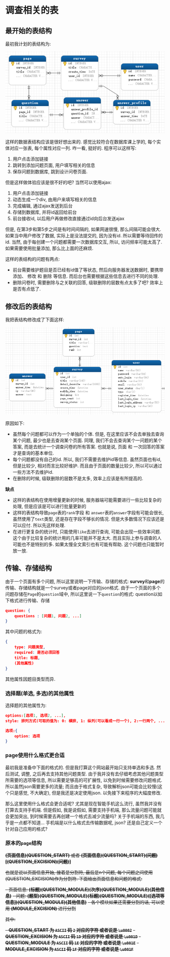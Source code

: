 # 调查相关的表
## 最开始的表结构
最初我计划的表结构为:

![最初的表结构](./image/originalDatabase.png)

这样的数据表结构应该是很好想出来的. 感觉比较符合在数据库课上学的, 每个实体对应一张表, 每个属性对应一列. 咋一看, 挺好的. 程序可以这样写:

1. 用户点击添加链接
2. 跳转到添加问题页面, 用户填写相关的信息
3. 保存问题到数据库, 跳到设计问卷页面.

但是这样做体验应该是很不好的吧?
当然可以使用ajax:

1. 用户点击添加链接
2. 动态生成一个div, 由用户来填写相关的信息
3. 完成编辑, 通过ajax发送到后台
4. 存储到数据库, 并将id返回给前台
5. 前台接收id, 以后用户再做修改直接通过id向后台发送ajax

但是, 在第3步和第5步之间是有时间间隔的, 如果网速很慢, 那么间隔可能会很大. 如果当中用户修改了数据, 实际上是没法提交的, 因为没有id. 所以需要等待回传的id. 当然, 由于每创建一个问题都需要一次数据库交互, 所以, 访问频率可能太高了. 如果需要使用批量添加, 那么比上面的还麻烦.

这样的表结构的问题有两点:

- 前台需要维护题目是否已经有id值了等状态, 然后向服务器发送数据时, 要携带添加、 修改 和 删除 等信息. 而后台也需要根据这些信息去进行不同的处理.
- 删除问卷时, 需要删除与之关联的回答, 级联删除的层数有点太多了吧? 效率上是否有点低了.

## 修改后的表结构

我把表结构修改成了下面这样:

![修改后的表结构](./image/modifyDatabase.png)

原因如下:

- 虽然每个问题都可以作为一个单独的个体. 但是, 在这里应该不会去单独去查询某个问题, 最少也是去查询某个页面.  同理, 我们不会去查询某个一问题的某个答案, 而是去统计一个调查问卷的所有答案. 也就是说, 页面 和 一次回答的答案 才是查询的基本单位.
- 每个问题都没有自己的id. 所以, 我们不需要去维护id等信息. 虽然页面也有id, 但是比较少, 相对而言比较好维护. 而且由于页面的数量比较少, 所以可以通过一些方法不去维护id.
- 在删除的时候, 级联删除的层数不是太多, 效率上应该是有所提高的.

**缺点**

- 这样的表结构在使用增量更新的时候, 服务器端可能需要进行一些比较复杂的处理, 但是应该是可以进行批量更新的
- 这样的表结构导致`page`表的`rank`字段 和 `answer`表的`answer`字段有可能会很长, 虽然使用了`text`类型, 还是存在字段不够长的情况. 但是大多数情况下应该还是可以应付. 所以先这样处理.
- 在进行更复杂的统计时, 只能使用`like`去进行查询, 可能会出现一些效率问题. 这个由于比较复杂的统计用的几率可能并不是太大. 而且实际上参与调查的人可能也不是特别的多. 如果太慢全文索引也有可能有帮助. 这个问题也只能暂时放一放.

## 传输、存储结构

由于一个页面有多个问题, 所以这里说明一下传输、存储的格式:
**survey**和**page**的传输、存储结构就是一个survey或者page对应的json格式.
由于一个页面的多个问题存储在`Page`的`question`域中, 所以这里说一下`question`的格式:
question以如下格式进行传输、存储
```json
question: {
    questions : [问题1, 问题2, ...]
}
```
其中问题的格式为:
```json
{
    type: 问题类型,
    required: 是否必须回答
    title: 标题,
    (其他属性)
}
```
其他属性因题目类型而异.

### 选择题(单选, 多选)的其他属性

选择题的其他属性为:
```json
options:[选项1, 选项2, ...],
style: 排列方式(可取的值为: 0: 横排, 1: 纵列(可以看成一行一个), 2:一行两个, ...)
```
```json
选项:{
    option: 选项
}
```
### page使用什么格式更合适

最初我是准备中下面的格式的. 但是我打算这个网站最开始只支持单选和多选. 然后测试, 调整, 之后再去支持其他问题类型. 由于我并没有去仔细考虑其他问题类型所需要的选项等信息, 所以需要足够高的可扩展性, 以免到时候需要修改问题格式. 所以虽然json需要更多的流量; 而且由于格式复杂, 导致解析json可能会比较慢(这个只是感觉, 不大确定), 但是我还是决定使用json. 以免接下来程序的大幅度修改.

那么这里使用什么格式会更合适呢? 尤其是现在智能手机这么流行, 虽然我并没有打算去支持手机端. 但是假如, 我是说假如, 需要支持手机端, 那么流量问题可能就会更加突出, 到时候需要去再创建一个格式去减少流量吗? 关于手机端的东西, 我几乎是一点都不知道... 手机端是以什么格式去传输数据呢, json? 还是自己定义一个针对自己应用的格式?

### 原本的`page`结构

~~**(页面信息)(QUESTION\_START)** 或者 **(页面信息)(QUESTION\_START)(问题)[(QUESTION\_EXCISION)(问题)]**~~

~~也就是说以页面信息开始, 接着是分割符, 最后是n个问题, 每个问题之间使用(QUESTION_EXCISION)作为分割符. 下面给出页面信息和问题的格式:~~

~~- 页面信息: **(标题)(QUESTION\_MODULE)(次序)(QUESTION\_MODULE)(其他信息)**~~
~~- 问题: **(题型)(QUESTION\_MODULE)(标题)(QUESTION\_MODULE)([选项等信息])(QUESTION\_MODULE)(其他信息)**~~
~~- 各个模块如果还需要分割的话, 可以使用 **(MODULE\_EXCISION)** 进行分割~~

~~其中:~~

~~- **QUESTION\_START 为 `ASCII` 码 `2` 对应的字符 或者说是 `\u0002`**~~
~~- **QUESTION\_EXCISION 为 `ASCII` 码 `1D` 对应的字符 或者说是 `\u001D`**~~
~~- **QUESTION\_MODULE 为 `ASCII` 码 `1E` 对应的字符 或者说是 `\u001E`**~~
~~- **MODULE\_EXCISION 为 `ASCII` 码 `1F` 对应的字符 或者说是 `\u001F`**~~
